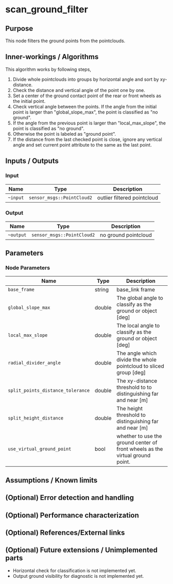 # scan_ground_filter

## Purpose

This node filters the ground points from the pointclouds.

## Inner-workings / Algorithms

This algorithm works by following steps,

1. Divide whole pointclouds into groups by horizontal angle and sort by xy-distance.
2. Check the distance and vertical angle of the point one by one.
3. Set a center of the ground contact point of the rear or front wheels as the initial point.
4. Check vertical angle between the points. If the angle from the initial point is larger than "global_slope_max", the point is classified as "no ground".
5. If the angle from the previous point is larger than "local_max_slope", the point is classified as "no ground".
6. Otherwise the point is labeled as "ground point".
7. If the distance from the last checked point is close, ignore any vertical angle and set current point attribute to the same as the last point.

## Inputs / Outputs

### Input

| Name     | Type                       | Description                 |
| -------- | -------------------------- | --------------------------- |
| `~input` | `sensor_msgs::PointCloud2` | outlier filtered pointcloud |

### Output

| Name      | Type                       | Description          |
| --------- | -------------------------- | -------------------- |
| `~output` | `sensor_msgs::PointCloud2` | no ground pointcloud |

## Parameters

### Node Parameters

| Name                              | Type   | Description                                                                   |
| --------------------------------- | ------ | ----------------------------------------------------------------------------- |
| `base_frame`                      | string | base_link frame                                                               |
| `global_slope_max`                | double | The global angle to classify as the ground or object [deg]                    |
| `local_max_slope`                 | double | The local angle to classify as the ground or object [deg]                     |
| `radial_divider_angle`            | double | The angle which divide the whole pointcloud to sliced group [deg]             |
| `split_points_distance_tolerance` | double | The xy-distance threshold to to distinguishing far and near [m]               |
| `split_height_distance`           | double | The height threshold to distinguishing far and near [m]                       |
| `use_virtual_ground_point`        | bool   | whether to use the ground center of front wheels as the virtual ground point. |

## Assumptions / Known limits

## (Optional) Error detection and handling

## (Optional) Performance characterization

## (Optional) References/External links

## (Optional) Future extensions / Unimplemented parts

- Horizontal check for classification is not implemented yet.
- Output ground visibility for diagnostic is not implemented yet.
